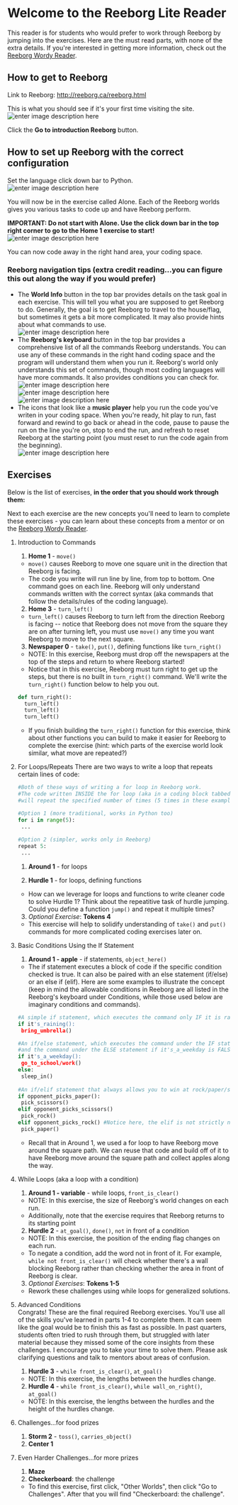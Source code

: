 # Welcome to the Reeborg Lite Reader

This reader is for students who would prefer to work through Reeborg by jumping into the exercises. Here are the must read parts, with none of the extra details. If you're interested in getting more information, check out the [Reeborg Wordy Reader](README.md).

## How to get to Reeborg
Link to Reeborg: http://reeborg.ca/reeborg.html  

This is what you should see if it's your first time visiting the site.
![enter image description here](https://lh3.googleusercontent.com/WvsJp6Pr4X362MH_XtibFZY9mCrhFfMIXkASb48jlVMOcWbmMg-piFzOsa6Otu3yD8mF8jwHrWpI)

Click the **Go to introduction Reeborg** button. 

## How to set up Reeborg with the correct configuration
Set the language click down bar to Python.  
![enter image description here](https://lh3.googleusercontent.com/r-Z9hJCCjcGm5CjSZnzmDAqDqZOjbRBEvMU-CJpUvgoK_iorGZEKzYVK96HW0G1ycmdUbdKkPPt1)   

You will now be in the exercise called Alone. Each of the Reeborg worlds gives you various tasks to code up and have Reeborg perform.    

**IMPORTANT: Do not start with Alone. Use the click down bar in the top right corner to go to the Home 1 exercise to start!**  
  ![enter image description here](https://lh3.googleusercontent.com/C_yQzUMv_HMBeerKn81UyP1vXtxwCAzgB5U_vNhBPyxSzyvY96Eb_4J2lBkcop54g7O7Z00F17f1)

You can now code away in the right hand area, your coding space.

### Reeborg navigation tips (extra credit reading...you can figure this out along the way if you would prefer)
* The **World Info** button in the top bar provides details on the task goal in each exercise. This will tell you what you are supposed to get Reeborg to do. Generally, the goal is to get Reeborg to travel to the house/flag, but sometimes it gets a bit more complicated. It may also provide hints about what commands to use.  
![enter image description here](https://lh3.googleusercontent.com/DiLku_SbfhtYhE6dF_Pi0-d_B1zftw5V4O_HxCTWJvPyrPGy_IhMVViNvqOU5P_TXCUyGXODd_w-)
* The **Reeborg's keyboard** button in the top bar provides a comprehensive list of all the commands Reeborg understands. You can use any of these commands in the right hand coding space and the program will understand them when you run it. Reeborg's world only understands this set of commands, though most coding languages will have more commands. It also provides conditions you can check for.    
![enter image description here](https://lh3.googleusercontent.com/EbhKh4FUism_iArFfcTvuWJWqbH4tV0zj12SWkYzxobfHkP1vCAPLgg42Oo0C9HVPK2HkSA_BGH4)  
![enter image description here](https://lh3.googleusercontent.com/lBzhaGg7hMXVeLS_7G2ge9zOokHASKAeKrKBgs-qi7dFsqoBAEfYq1m9gfKGleUJ-K4LhhXVXeHT)  
![enter image description here](https://lh3.googleusercontent.com/gpAIgGbDvryVCq5JvcJSY4Qga5T4IWIHTvERcOkuUn9FbSaEQAV6EmxCpu9JSMYdhMhzC_nPtoq7)  
* The icons that look like a **music player** help you run the code you've writen in your coding space. When you're ready, hit play to run, fast forward and rewind to go back or ahead in the code, pause to pause the run on the line you're on, stop to end the run, and refresh to reset Reeborg at the starting point (you must reset to run the code again from the beginning).  
![enter image description here](https://lh3.googleusercontent.com/iK6H3xk5biGnoz75gFDONRBL6xAt8ntdaHSkIgKnzBhcw4pyYQLNuKpSewjd-eNT0YzcohtPpF7L)  

## Exercises
Below is the list of exercises, **in the order that you should work through them:**  

Next to each exercise are the new concepts you'll need to learn to complete these exercises - you can learn about these concepts from a mentor or on the [Reeborg Wordy Reader](README.md).

1. Introduction to Commands
   1. **Home 1** - `move()`
   * `move()` causes Reeborg to move one square unit in the direction that Reeborg is facing.
   * The code you write will run line by line, from top to bottom. One command goes on each line. Reeborg will only understand commands written with the correct syntax (aka commands that follow the details/rules of the coding language).
   
   2. **Home 3** - `turn_left()`
   * `turn_left()` causes Reeborg to turn left from the direction Reeborg is facing -- notice that Reeborg does not move from the square they are on after turning left, you must use `move()` any time you want Reeborg to move to the next square.
   
   3. **Newspaper 0** - `take()`, `put()`, defining functions like `turn_right()`
   * NOTE: In this exercise, Reeborg must drop off the newspapers at the top of the steps and return to where Reeborg started!
   * Notice that in this exercise, Reeborg must turn right to get up the steps, but there is no built in `turn_right()` command. We'll write the `turn_right()` function below to help you out.
   ```python
   def turn_right():
     turn_left()
     turn_left()
     turn_left()
   ```
   * If you finish building the `turn_right()` function for this exercise, think about other functions you can build to make it easier for Reeborg to complete the exercise (hint: which parts of the exercise world look similar, what move are repeated?)

2. For Loops/Repeats
There are two ways to write a loop that repeats certain lines of code: 
   ```python
   #Both of these ways of writing a for loop in Reeborg work. 
   #The code written INSIDE the for loop (aka in a coding block tabbed one level in) 
   #will repeat the specified number of times (5 times in these examples).
   
   #Option 1 (more traditional, works in Python too)
   for i in range(5):
    ...
    
   #Option 2 (simpler, works only in Reeborg)
   repeat 5:
    ...
   ```
   
   1. **Around 1** - for loops
   
   2. **Hurdle 1** - for loops, defining functions
   * How can we leverage for loops and functions to write cleaner code to solve Hurdle 1? Think about the repeatitive task of hurdle jumping. Could you define a function `jump()` and repeat it multiple times?
   
   3. *Optional Exercise*: **Tokens 4**
   * This exercise will help to solidify understanding of `take()` and `put()` commands for more complicated coding exercises later on.
   
3. Basic Conditions Using the If Statement
   1. **Around 1 - apple** - if statements, `object_here()`
   * The if statement executes a block of code if the specific condition checked is true. It can also be paired with an else statement (if/else) or an else if (elif). Here are some examples to illustrate the concept (keep in mind the allowable conditions in Reeborg are all listed in the Reeborg's keyboard under Conditions, while those used below are imaginary conditions and commands).
   
   ```python
   #A simple if statement, which executes the command only IF it is raining (it's_raining is TRUE)
   if it's_raining():
    bring_umbrella()
   
   #An if/else statement, which executes the command under the IF statement if it's_a_weekday is TRUE
   #and the command under the ELSE statement if it's_a_weekday is FALSE
   if it's_a_weekday():
    go_to_school/work()
   else:
    sleep_in()
    
   #An if/elif statement that always allows you to win at rock/paper/scissors! This is helpful when you want to write code that checks for more than two conditions.
   if opponent_picks_paper():
    pick_scissors()
   elif opponent_picks_scissors()
    pick_rock()
   elif opponent_picks_rock() #Notice here, the elif is not strictly necessary. Why?
    pick_paper()
   ```
   
   * Recall that in Around 1, we used a for loop to have Reeborg move around the square path. We can reuse that code and build off of it to have Reeborg move around the square path and collect apples along the way.

4. While Loops (aka a loop with a condition)
    1. **Around 1 - variable** - while loops, `front_is_clear()`
    * NOTE: In this exercise, the size of Reeborg's world changes on each run.
    * Additionally, note that the exercise requires that Reeborg returns to its starting point
    
    2. **Hurdle 2** - `at_goal()`, `done()`, `not` in front of a condition
    * NOTE: In this exercise, the position of the ending flag changes on each run.
    * To negate a condition, add the word not in front of it. For example, `while not front_is_clear()` will check whether there's a wall blocking Reeborg rather than checking whether the area in front of Reeborg is clear.
    
    3. *Optional Exercises*: **Tokens 1-5**
    * Rework these challenges using while loops for generalized solutions.

5. Advanced Conditions  
Congrats! These are the final required Reeborg exercises. You'll use all of the skills you've learned in parts 1-4 to complete them. It can seem like the goal would be to finish this as fast as possible. In past quarters, students often tried to rush through them, but struggled with later material because they missed some of the core insights from these challenges. I encourage you to take your time to solve them. Please ask clarifying questions and talk to mentors about areas of confusion.

   1. **Hurdle 3** - `while front_is_clear()`, `at_goal()`
   * NOTE: In this exercise, the lengths between the hurdles change.
   
   2. **Hurdle 4** - `while front_is_clear()`, `while wall_on_right()`, `at_goal()`
   * NOTE: In this exercise, the lengths between the hurdles and the height of the hurdles change.

6. Challenges...for food prizes
   1. **Storm 2** - `toss()`, `carries_object()`
   2. **Center 1**

7. Even Harder Challenges...for more prizes
   1. **Maze**
   2. **Checkerboard**: the challenge
   * To find this exercise, first click, "Other Worlds", then click "Go to Challenges". After that you will find "Checkerboard: the challenge".
